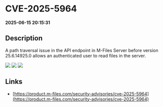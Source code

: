 # CVE-2025-5964

**2025-06-15 20:15:31**

## Description
A path traversal issue in the API endpoint in M-Files Server before version 25.6.14925.0 allows an authenticated user to read files in the server.

![](https://img.shields.io/static/v1?label=Score&message=8.4&color=red)
![](https://img.shields.io/static/v1?label=Severity&message=HIGH&color=red)
![](https://img.shields.io/static/v1?label=CWE&message=Traversal&color=green)

## Links
- [https://product.m-files.com/security-advisories/cve-2025-5964](https://product.m-files.com/security-advisories/cve-2025-5964)
